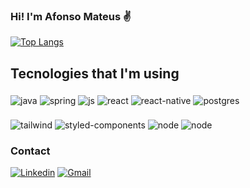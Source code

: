 ### Hi! I'm Afonso Mateus ✌️

[![Top Langs](https://github-readme-stats.vercel.app/api/top-langs/?username=afonsomateus21)](https://github.com/anuraghazra/github-readme-stats)
## Tecnologies that I'm using

<div style="display: inline_bloc">
  <img style="margin-top: 5px" align="center" alt="java" src="https://img.shields.io/badge/java-%23ED8B00.svg?style=for-the-badge&logo=openjdk&logoColor=white">
  <img style="margin-top: 5px" align="center" alt="spring" src="https://img.shields.io/badge/spring-%236DB33F.svg?style=for-the-badge&logo=spring&logoColor=white">
  <img style="margin-top: 5px" align="center" alt="js" src="https://img.shields.io/badge/JavaScript-F7DF1E?style=for-the-badge&logo=JavaScript&logoColor=white">
  <img style="margin-top: 5px" align="center" alt="react" src=https://img.shields.io/badge/React-20232A?style=for-the-badge&logo=react&logoColor=61DAFB>
  <img style="margin-top: 5px" align="center" alt="react-native" src=https://img.shields.io/badge/React_Native-20232A?style=for-the-badge&logo=react&logoColor=61DAFB>
  <img style="margin-top: 5px" align="center" alt="postgres" src=https://img.shields.io/badge/postgres-%23316192.svg?style=for-the-badge&logo=postgresql&logoColor=white>
</div><br/>

<div style="display: inline_bloc">
  <img style="margin-top: 5px" align="center" alt="tailwind" src="https://img.shields.io/badge/tailwindcss-%2338B2AC.svg?style=for-the-badge&logo=tailwind-css&logoColor=white">
  <img style="margin-top: 5px" align="center" alt="styled-components" src=https://img.shields.io/badge/styled--components-DB7093?style=for-the-badge&logo=styled-components&logoColor=white>
  <img style="margin-top: 5px" align="center" alt="node" src=https://img.shields.io/badge/Node.js-43853D?style=for-the-badge&logo=node.js&logoColor=white>
  <img style="margin-top: 5px" align="center" alt="node" src=https://img.shields.io/badge/TypeScript-007ACC?style=for-the-badge&logo=typescript&logoColor=white>
</div>

### Contact
[![Linkedin](https://img.shields.io/badge/LinkedIn-0077B5?style=for-the-badge&logo=linkedin&logoColor=white)](https://www.linkedin.com/in/afonso-mateus-3a8522118/)
[![Gmail](https://img.shields.io/badge/Gmail-D14836?style=for-the-badge&logo=gmail&logoColor=white)](afonsomateus.dev@gmail.com)
